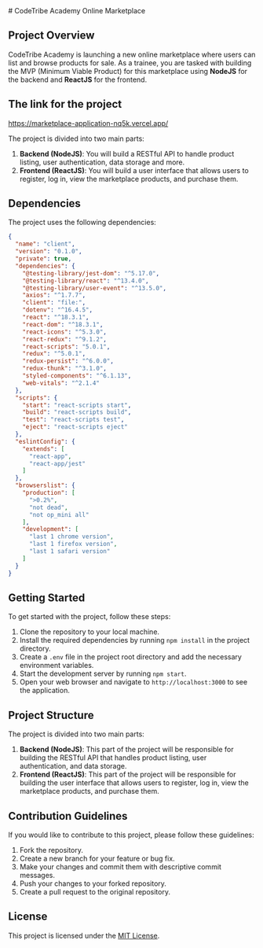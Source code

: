 

<container>
# CodeTribe Academy Online Marketplace

## Project Overview
CodeTribe Academy is launching a new online marketplace where users can list and browse products for sale. As a trainee, you are tasked with building the MVP (Minimum Viable Product) for this marketplace using **NodeJS** for the backend and **ReactJS** for the frontend.
## The link for the project
https://marketplace-application-nq5k.vercel.app/

The project is divided into two main parts:

1. **Backend (NodeJS)**: You will build a RESTful API to handle product listing, user authentication, data storage and more.
2. **Frontend (ReactJS)**: You will build a user interface that allows users to register, log in, view the marketplace products, and purchase them.

## Dependencies
The project uses the following dependencies:

```json
{
  "name": "client",
  "version": "0.1.0",
  "private": true,
  "dependencies": {
    "@testing-library/jest-dom": "^5.17.0",
    "@testing-library/react": "^13.4.0",
    "@testing-library/user-event": "^13.5.0",
    "axios": "^1.7.7",
    "client": "file:",
    "dotenv": "^16.4.5",
    "react": "^18.3.1",
    "react-dom": "^18.3.1",
    "react-icons": "^5.3.0",
    "react-redux": "^9.1.2",
    "react-scripts": "5.0.1",
    "redux": "^5.0.1",
    "redux-persist": "^6.0.0",
    "redux-thunk": "^3.1.0",
    "styled-components": "^6.1.13",
    "web-vitals": "^2.1.4"
  },
  "scripts": {
    "start": "react-scripts start",
    "build": "react-scripts build",
    "test": "react-scripts test",
    "eject": "react-scripts eject"
  },
  "eslintConfig": {
    "extends": [
      "react-app",
      "react-app/jest"
    ]
  },
  "browserslist": {
    "production": [
      ">0.2%",
      "not dead",
      "not op_mini all"
    ],
    "development": [
      "last 1 chrome version",
      "last 1 firefox version",
      "last 1 safari version"
    ]
  }
}
```

## Getting Started
To get started with the project, follow these steps:

1. Clone the repository to your local machine.
2. Install the required dependencies by running `npm install` in the project directory.
3. Create a `.env` file in the project root directory and add the necessary environment variables.
4. Start the development server by running `npm start`.
5. Open your web browser and navigate to `http://localhost:3000` to see the application.

## Project Structure
The project is divided into two main parts:

1. **Backend (NodeJS)**: This part of the project will be responsible for building the RESTful API that handles product listing, user authentication, and data storage.
2. **Frontend (ReactJS)**: This part of the project will be responsible for building the user interface that allows users to register, log in, view the marketplace products, and purchase them.

## Contribution Guidelines
If you would like to contribute to this project, please follow these guidelines:

1. Fork the repository.
2. Create a new branch for your feature or bug fix.
3. Make your changes and commit them with descriptive commit messages.
4. Push your changes to your forked repository.
5. Create a pull request to the original repository.

## License
This project is licensed under the [MIT License](LICENSE).
</container>
